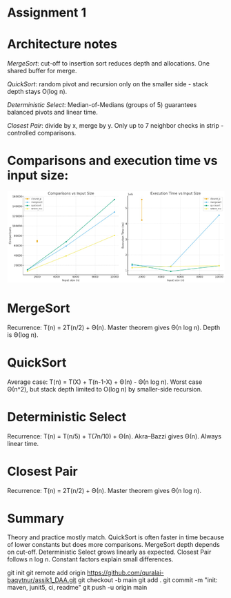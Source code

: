 # Assignment 1

# Architecture notes
*MergeSort*: cut-off to insertion sort reduces depth and allocations. One shared buffer for merge.

*QuickSort*: random pivot and recursion only on the smaller side - stack depth stays O(log n).

*Deterministic Select*: Median-of-Medians (groups of 5) guarantees balanced pivots and linear time.

*Closest Pair*: divide by x, merge by y. Only up to 7 neighbor checks in strip - controlled comparisons.

# Comparisons and execution time vs input size:

![Comparisons and Time](docx/img/ph.jpg)

# MergeSort
Recurrence: T(n) = 2T(n/2) + Θ(n). Master theorem gives Θ(n log n). Depth is Θ(log n).

# QuickSort
Average case: T(n) = T(X) + T(n-1-X) + Θ(n) - Θ(n log n). Worst case Θ(n^2), but stack depth limited to O(log n) by smaller-side recursion.

# Deterministic Select
Recurrence: T(n) = T(n/5) + T(7n/10) + Θ(n). Akra–Bazzi gives Θ(n). Always linear time.

# Closest Pair
Recurrence: T(n) = 2T(n/2) + Θ(n). Master theorem gives Θ(n log n).


# Summary
Theory and practice mostly match. QuickSort is often faster in time because of lower constants but does more comparisons. MergeSort depth depends on cut-off. Deterministic Select grows linearly as expected. Closest Pair follows n log n. Constant factors  explain small differences.


git init
git remote add origin https://github.com/quralai-baqytnur/assik1_DAA.git
git checkout -b main
git add .
git commit -m "init: maven, junit5, ci, readme"
git push -u origin main
